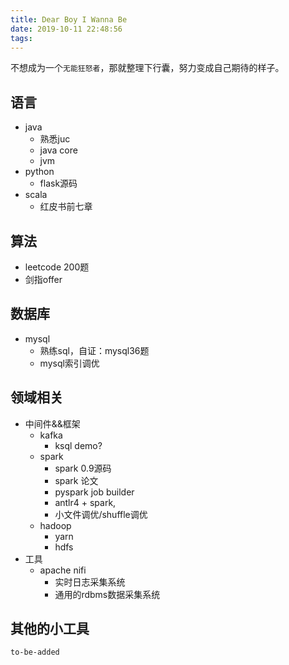 ```yaml
---
title: Dear Boy I Wanna Be
date: 2019-10-11 22:48:56
tags:
---
```


不想成为一个`无能狂怒者`，那就整理下行囊，努力变成自己期待的样子。
<!-- more -->
## 语言
- java
    - 熟悉juc
    - java core
    - jvm 
- python
  - flask源码 
- scala
  - 红皮书前七章 

## 算法
- leetcode 200题
- 剑指offer
  
## 数据库
- mysql
  - 熟练sql，自证：mysql36题
  - mysql索引调优
  
## 领域相关
- 中间件&&框架
  - kafka
    - ksql demo?
  - spark
    - spark 0.9源码
    - spark 论文 
    - pyspark job builder
    - antlr4 + spark,  
    - 小文件调优/shuffle调优
  - hadoop
    - yarn
    - hdfs
- 工具
  - apache nifi
    - 实时日志采集系统
    - 通用的rdbms数据采集系统  

## 其他的小工具

    to-be-added

